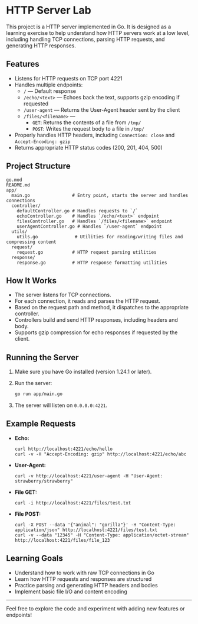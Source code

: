 # HTTP Server Lab

This project is a HTTP server implemented in Go. It is designed as a learning exercise to help understand how HTTP servers work at a low level, including handling TCP connections, parsing HTTP requests, and generating HTTP responses.

## Features

- Listens for HTTP requests on TCP port 4221
- Handles multiple endpoints:
  - `/` — Default response
  - `/echo/<text>` — Echoes back the text, supports gzip encoding if requested
  - `/user-agent` — Returns the User-Agent header sent by the client
  - `/files/<filename>` — 
    - `GET`: Returns the contents of a file from `/tmp/`
    - `POST`: Writes the request body to a file in `/tmp/`
- Properly handles HTTP headers, including `Connection: close` and `Accept-Encoding: gzip`
- Returns appropriate HTTP status codes (200, 201, 404, 500)

## Project Structure

```
go.mod
README.md
app/
  main.go                # Entry point, starts the server and handles connections
  controller/
    defaultController.go # Handles requests to `/`
    echoController.go    # Handles `/echo/<text>` endpoint
    filesController.go   # Handles `/files/<filename>` endpoint
    userAgentController.go # Handles `/user-agent` endpoint
  utils/
    utils.go              # Utilities for reading/writing files and compressing content
  request/
    request.go           # HTTP request parsing utilities
  response/
    response.go          # HTTP response formatting utilities
```

## How It Works

- The server listens for TCP connections.
- For each connection, it reads and parses the HTTP request.
- Based on the request path and method, it dispatches to the appropriate controller.
- Controllers build and send HTTP responses, including headers and body.
- Supports gzip compression for echo responses if requested by the client.

## Running the Server

1. Make sure you have Go installed (version 1.24.1 or later).
2. Run the server:

   ```sh
   go run app/main.go
   ```

3. The server will listen on `0.0.0.0:4221`.

## Example Requests

- **Echo:**
  ```
  curl http://localhost:4221/echo/hello
  curl -v -H "Accept-Encoding: gzip" http://localhost:4221/echo/abc
  ```
- **User-Agent:**
  ```
  curl -v http://localhost:4221/user-agent -H "User-Agent: strawberry/strawberry"
  ```
- **File GET:**
  ```
  curl -i http://localhost:4221/files/test.txt
  ```
- **File POST:**
  ```
  curl -X POST --data '{"animal": "gorilla"}' -H "Content-Type: application/json" http://localhost:4221/files/test.txt
  curl -v --data "12345" -H "Content-Type: application/octet-stream" http://localhost:4221/files/file_123
  ```

## Learning Goals

- Understand how to work with raw TCP connections in Go
- Learn how HTTP requests and responses are structured
- Practice parsing and generating HTTP headers and bodies
- Implement basic file I/O and content encoding

---

Feel free to explore the code and experiment with adding new features or endpoints!